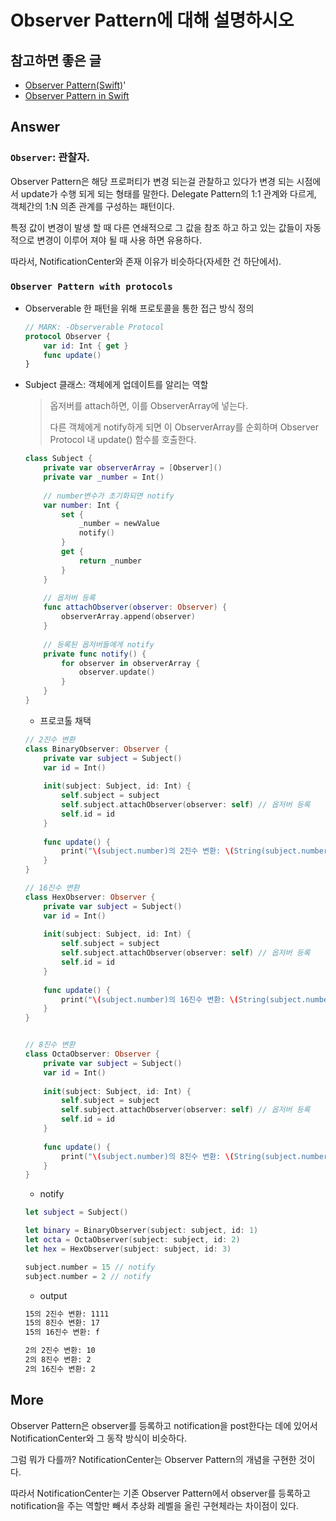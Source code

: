 # Observer Pattern에 대해 설명하시오

## 참고하면 좋은 글
* [Observer Pattern(Swift)](https://linsaeng.tistory.com/6?category=753322)'
* [Observer Pattern in Swift](https://duwjdtn11.tistory.com/547)


## Answer

### `Observer`: 관찰자.

Observer Pattern은 해당 프로퍼티가 변경 되는걸 관찰하고 있다가 변경 되는 시점에서 update가 수행 되게 되는 형태를 말한다. Delegate Pattern의 1:1 관계와 다르게, 객체간의 1:N 의존 관계를 구성하는 패턴이다.  


특정 값이 변경이 발생 할 때 다른 연쇄적으로 그 값을 참조 하고 하고 있는 값들이 자동 적으로 변경이 이루어 져야 될 때 사용 하면 유용하다.


따라서, NotificationCenter와 존재 이유가 비슷하다(자세한 건 하단에서).  


### `Observer Pattern with protocols`

* Observerable 한 패턴을 위해 프로토콜을 통한 접근 방식 정의
    ```swift
    // MARK: -Observerable Protocol
    protocol Observer {
        var id: Int { get }
        func update()
    }
    ```

* Subject 클래스: 객체에게 업데이트를 알리는 역할
    > 옵저버를 attach하면, 이를 ObserverArray에 넣는다.  
    >
    > 다른 객체에게 notify하게 되면 이 ObserverArray를 순회하며 Observer Protocol 내 update() 함수를 호출한다.
    ```swift
    class Subject {
        private var observerArray = [Observer]()
        private var _number = Int()
        
        // number변수가 초기화되면 notify
        var number: Int {
            set {
                _number = newValue
                notify()
            }
            get {
                return _number
            }
        }
        
        // 옵저버 등록
        func attachObserver(observer: Observer) {
            observerArray.append(observer)
        }
        
        // 등록된 옵저버들에게 notify
        private func notify() {
            for observer in observerArray {
                observer.update()
            }
        }
    }
    ```
    * 프로코톨 채택
    ```swift
    // 2진수 변환
    class BinaryObserver: Observer {
        private var subject = Subject()
        var id = Int()
        
        init(subject: Subject, id: Int) {
            self.subject = subject
            self.subject.attachObserver(observer: self) // 옵저버 등록
            self.id = id
        }
        
        func update() {
            print("\(subject.number)의 2진수 변환: \(String(subject.number, radix:2))")
        }
    }

    // 16진수 변환
    class HexObserver: Observer {
        private var subject = Subject()
        var id = Int()
        
        init(subject: Subject, id: Int) {
            self.subject = subject
            self.subject.attachObserver(observer: self) // 옵저버 등록
            self.id = id
        }
        
        func update() {
            print("\(subject.number)의 16진수 변환: \(String(subject.number, radix:16))")
        }
    }


    // 8진수 변환
    class OctaObserver: Observer {
        private var subject = Subject()
        var id = Int()
        
        init(subject: Subject, id: Int) {
            self.subject = subject
            self.subject.attachObserver(observer: self) // 옵저버 등록
            self.id = id
        }
        
        func update() {
            print("\(subject.number)의 8진수 변환: \(String(subject.number, radix:8))")
        }
    }
    ```
    * notify
    ```swift
    let subject = Subject()

    let binary = BinaryObserver(subject: subject, id: 1)
    let octa = OctaObserver(subject: subject, id: 2)
    let hex = HexObserver(subject: subject, id: 3)

    subject.number = 15 // notify
    subject.number = 2 // notify
    ```

    * output
    ```xml
    15의 2진수 변환: 1111
    15의 8진수 변환: 17
    15의 16진수 변환: f

    2의 2진수 변환: 10
    2의 8진수 변환: 2
    2의 16진수 변환: 2
    ```

## More
Observer Pattern은 observer를 등록하고 notification을 post한다는 데에 있어서 NotificationCenter와 그 동작 방식이 비슷하다. 


그럼 뭐가 다를까? NotificationCenter는 Observer Pattern의 개념을 구현한 것이다. 


따라서 NotificationCenter는 기존 Observer Pattern에서 observer를 등록하고 notification을 주는 역할만 빼서 추상화 레벨을 올린 구현체라는 차이점이 있다.

